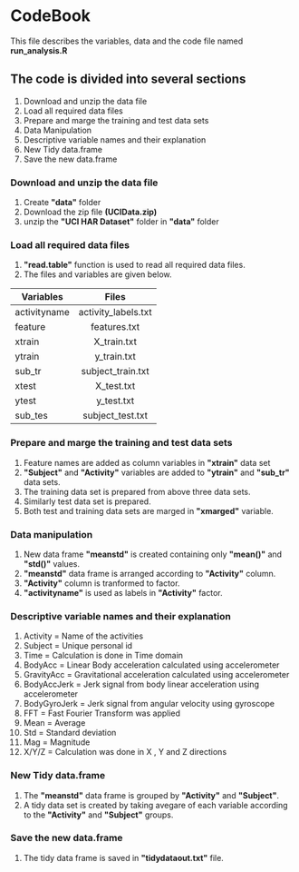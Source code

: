 # CodeBook

This file describes the variables, data and the code file named **run_analysis.R** 

## The code is divided into several sections
1. Download and unzip the data file
2. Load all required data files
3. Prepare and marge the training and test data sets
4. Data Manipulation
5. Descriptive variable names and their explanation
6. New Tidy data.frame
7. Save the new data.frame

### Download and unzip the data file

1. Create **"data"** folder
2. Download the zip file **(UCIData.zip)**
3. unzip the **"UCI HAR Dataset"** folder in **"data"** folder

### Load all required data files

1. **"read.table"** function is used to read all required data files.
2. The files and variables are given below.

 | Variables           | Files              |
 | ------------------- |:------------------:|
 |activityname         | activity_labels.txt|
 |feature			   | features.txt       |
 |xtrain               | X_train.txt        |
 |ytrain			   | y_train.txt        |
 |sub_tr               | subject_train.txt  |
 |xtest				   | X_test.txt         |
 |ytest				   | y_test.txt         |
 |sub_tes              | subject_test.txt   |
 
### Prepare and marge the training and test data sets

1. Feature names are added as column variables in **"xtrain"** data set 
2. **"Subject"** and **"Activity"** variables are added to **"ytrain"** and **"sub_tr"** data sets.
3. The training data set is prepared from above three data sets.
4. Similarly test data set is prepared.
5. Both test and training data sets are marged in **"xmarged"** variable.

### Data manipulation

1. New data frame **"meanstd"** is created containing only **"mean()"** and **"std()"** values. 
2. **"meanstd"** data frame is arranged according to **"Activity"** column.
3. **"Activity"** column is tranformed to factor.
4. **"activityname"** is used as labels in **"Activity"** factor.

### Descriptive variable names and their explanation

1. Activity = Name of the activities 
2. Subject = Unique personal id
3. Time = Calculation is done in Time domain
4. BodyAcc = Linear Body acceleration calculated using accelerometer
5. GravityAcc = Gravitational acceleration calculated using accelerometer
6. BodyAccJerk = Jerk signal from body linear acceleration using accelerometer
7. BodyGyroJerk = Jerk signal from angular velocity using gyroscope
8. FFT = Fast Fourier Transform was applied
9. Mean = Average 
10. Std = Standard deviation
11. Mag = Magnitude
12. X/Y/Z = Calculation was done in X , Y and Z directions

### New Tidy data.frame

1. The **"meanstd"** data frame is grouped by **"Activity"** and **"Subject"**.
2. A tidy data set is created by taking avegare of each variable according to the **"Activity"** and **"Subject"** groups.

### Save the new data.frame

1. The tidy data frame is saved in **"tidydataout.txt"** file.
